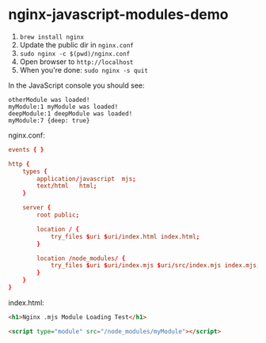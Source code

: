 # nginx-javascript-modules-demo

1. `brew install nginx`
2. Update the public dir in `nginx.conf`
3. `sudo nginx -c $(pwd)/nginx.conf`
4. Open browser to `http://localhost`
5. When you're done: `sudo nginx -s quit`

In the JavaScript console you should see:

```
otherModule was loaded!
myModule:1 myModule was loaded!
deepModule:1 deepModule was loaded!
myModule:7 {deep: true}
```

nginx.conf:

```conf
events { }

http {
    types {
        application/javascript  mjs;
        text/html   html;
    }

    server {
        root public;

        location / {
            try_files $uri $uri/index.html index.html;
        }

        location /node_modules/ {
            try_files $uri $uri/index.mjs $uri/src/index.mjs index.mjs;
        }
    }
}
```

index.html:

```html
<h1>Nginx .mjs Module Loading Test</h1>

<script type="module" src="/node_modules/myModule"></script>
```